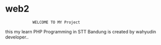 # web2

                WELCOME TO MY Project




this my learn PHP Programming in STT Bandung is created by wahyudin developer..


